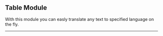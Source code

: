 ## Table Module

With this module you can easly translate any text to specified language on the fly. 
<hr>
